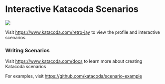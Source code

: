 # Interactive Katacoda Scenarios

[![](http://shields.katacoda.com/katacoda/retro-jay/count.svg)](https://www.katacoda.com/retro-jay "Get your profile on Katacoda.com")

Visit https://www.katacoda.com/retro-jay to view the profile and interactive scenarios

### Writing Scenarios
Visit https://www.katacoda.com/docs to learn more about creating Katacoda scenarios

For examples, visit https://github.com/katacoda/scenario-example
